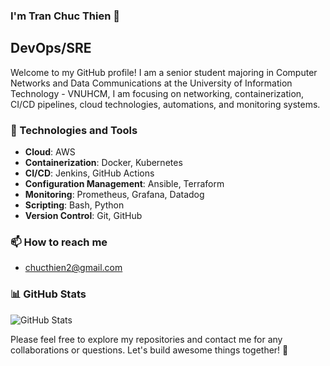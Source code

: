 ### I'm Tran Chuc Thien 👋

## DevOps/SRE

Welcome to my GitHub profile! I am a senior student majoring in Computer Networks and Data Communications at the University of
Information Technology - VNUHCM, I am focusing on networking, containerization, CI/CD pipelines, cloud
technologies, automations, and monitoring systems.

### 🔧 Technologies and Tools

- **Cloud**: AWS
- **Containerization**: Docker, Kubernetes
- **CI/CD**: Jenkins, GitHub Actions
- **Configuration Management**: Ansible, Terraform
- **Monitoring**: Prometheus, Grafana, Datadog
- **Scripting**: Bash, Python
- **Version Control**: Git, GitHub

### 📫 How to reach me

- chucthien2@gmail.com


### 📊 GitHub Stats

![GitHub Stats](https://github-readme-stats.vercel.app/api?username=mhmdio&show_icons=true&theme=radical)

Please feel free to explore my repositories and contact me for any collaborations or questions. Let's build awesome things together! 🚀
